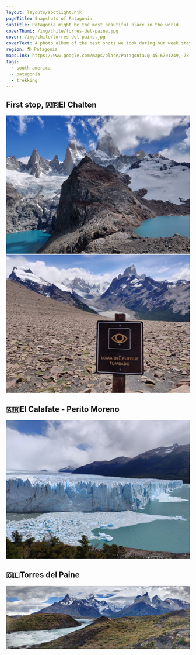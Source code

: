 ```yaml
---
layout: layouts/spotlight.njk
pageTitle: Snapshots of Patagonia
subTitle: Patagonia might be the most beautiful place in the world
coverThumb: /img/chile/torres-del-paine.jpg
cover: /img/chile/torres-del-paine.jpg
coverText: A photo album of the best shots we took during our week stay in the Argentinian and Chilean Patagonia
region: 🌎 Patagonia
mapsLink: https://www.google.com/maps/place/Patagonia/@-45.6701249,-78.2254399,5z/data=!3m1!4b1!4m5!3m4!1s0xbdefadac12340ab3:0xf5803d880367e318!8m2!3d-41.8101472!4d-68.9062689
tags:
  - south america
  - patagonia
  - trekking
---
```


## First stop, 🇦🇷El Chalten

![Laguna de los Tres](/img/argentina/laguna-de-los-tres.jpg)
![Laguna de los Tres](/img/argentina/loma-del-pliegue-tombado.jpg)

## 🇦🇷El Calafate - Perito Moreno

![Laguna de los Tres](/img/argentina/perito-moreno-balcony.jpg)

## 🇨🇱Torres del Paine

![Laguna de los Tres](/img/chile/torres-del-paine.jpg)
